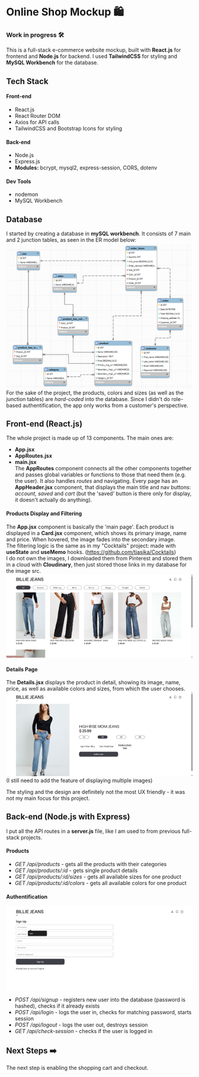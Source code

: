 # Online Shop Mockup 🛍️
### Work in progress 🛠️
This is a full-stack e-commerce website mockup, built with **React.js** for frontend and **Node.js** for backend. I used **TailwindCSS** for styling and **MySQL Workbench** for the database.

## Tech Stack
#### Front-end
- React.js
- React Router DOM
- Axios for API calls
- TailwindCSS and Bootstrap Icons for styling
  
#### Back-end
- Node.js
- Express.js
- **Modules:** bcrypt, mysql2, express-session, CORS, dotenv 

#### Dev Tools
- nodemon
- MySQL Workbench

## Database
I started by creating a database in **mySQL workbench**. It consists of 7 main and 2 junction tables, as seen in the ER model below:
![Database ER model](/github_assets/db.png)
For the sake of the project, the products, colors and sizes (as well as the junction tables) are *hard-coded* into the database. Since I didn't do role-based authentification, the app only works from a customer's perspective.

## Front-end (React.js)
The whole project is made up of 13 components. The main ones are:
- **App.jsx**
- **AppRoutes.jsx**
- **main.jsx**  
The **AppRoutes** component connects all the other components together and passes global variables or functions to those that need them (e.g. the user). It also handles *routes* and navigating.
Every page has an **AppHeader.jsx** component, that displays the main title and nav buttons: *account, saved* and *cart* (but the 'saved' button is there only for display, it doesn't actually do anything).

#### Products Display and Filtering
The **App.jsx** component is basically the 'main page'. Each product is displayed in a **Card.jsx** component, which shows its primary image, name and price. When hovered, the image fades into the secondary image.  
The filtering logic is the same as in my "Cocktails" project: made with **useState** and **useMemo** hooks. (https://github.com/tjasika/Cocktails)  
I do not own the images, I downloaded them from Pinterest and stored them in a cloud with **Cloudinary**, then just stored those links in my database for the image src.
![Screenshot of the project](/github_assets/ss1.png)

#### Details Page
The **Details.jsx** displays the product in detail, showing its image, name, price, as well as available colors and sizes, from which the user chooses.
![Screenshot of the project](/github_assets/ss3.png)
(I still need to add the feature of displaying multiple images)  

The styling and the design are definitely not the most UX friendly - it was not my main focus for this project.

## Back-end (Node.js with Express)
I put all the API routes in a **server.js** file, like I am used to from previous full-stack projects.
#### Products
- *GET /api/products* - gets all the products with their categories
- *GET /api/products/:id* - gets single product details
- *GET /api/products/:id/sizes* - gets all available sizes for one product
- *GET /api/products/:id/colors* - gets all available colors for one product

#### Authentification
![Screenshot of the project](/github_assets/ss2.png)
- *POST /api/signup* - registers new user into the database (password is hashed), checks if it already exists
- *POST /api/login* - logs the user in, checks for matching password, starts session
- *POST /api/logout* - logs the user out, destroys session
- *GET /api/check-session* - checks if the user is logged in

## Next Steps ➡️
The next step is enabling the shopping cart and checkout.

  


